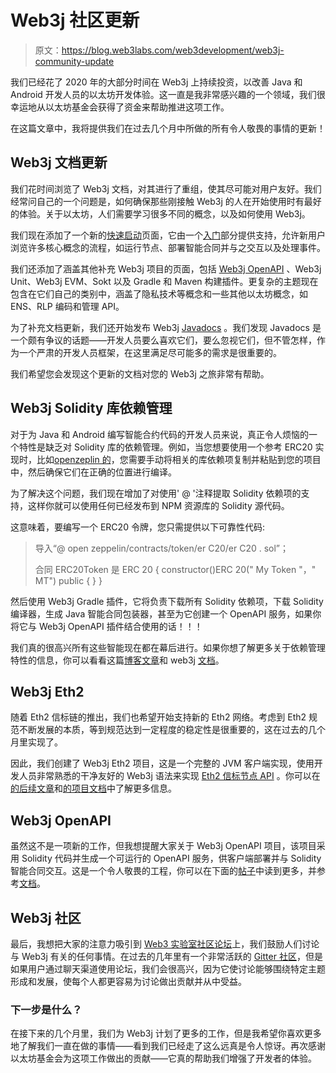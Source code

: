 # Web3j 社区更新

> 原文：<https://blog.web3labs.com/web3development/web3j-community-update>

我们已经花了 2020 年的大部分时间在 Web3j 上持续投资，以改善 Java 和 Android 开发人员的以太坊开发体验。这一直是我非常感兴趣的一个领域，我们很幸运地从以太坊基金会获得了资金来帮助推进这项工作。

在这篇文章中，我将提供我们在过去几个月中所做的所有令人敬畏的事情的更新！

## Web3j 文档更新

我们花时间浏览了 Web3j 文档，对其进行了重组，使其尽可能对用户友好。我们经常问自己的一个问题是，如何确保那些刚接触 Web3j 的人在开始使用时有最好的体验。关于以太坊，人们需要学习很多不同的概念，以及如何使用 Web3j。

我们现在添加了一个新的[快速启动](https://docs.web3j.io/quickstart/)页面，它由一个[入门](https://docs.web3j.io/getting_started/run_node_locally/)部分提供支持，允许新用户浏览许多核心概念的流程，如运行节点、部署智能合同并与之交互以及处理事件。

我们还添加了涵盖其他补充 Web3j 项目的页面，包括 [Web3j OpenAPI](https://docs.web3j.io/web3j_openapi/) 、Web3j Unit、Web3j EVM、Sokt 以及 Gradle 和 Maven 构建插件。更复杂的主题现在包含在它们自己的类别中，涵盖了隐私技术等概念和一些其他以太坊概念，如 ENS、RLP 编码和管理 API。

为了补充文档更新，我们还开始发布 Web3j [Javadocs](https://docs.web3j.io/javadoc-api/) 。我们发现 Javadocs 是一个颇有争议的话题——开发人员要么喜欢它们，要么忽视它们，但不管怎样，作为一个严肃的开发人员框架，在这里满足尽可能多的需求是很重要的。

我们希望您会发现这个更新的文档对您的 Web3j 之旅非常有帮助。

## Web3j Solidity 库依赖管理

对于为 Java 和 Android 编写智能合约代码的开发人员来说，真正令人烦恼的一个特性是缺乏对 Solidity 库的依赖管理。例如，当您想要使用一个参考 ERC20 实现时，比如[openzeplin 的](https://github.com/OpenZeppelin/openzeppelin-contracts/blob/master/contracts/token/ERC20/ERC20.sol)，您需要手动将相关的库依赖项复制并粘贴到您的项目中，然后确保它们在正确的位置进行编译。

为了解决这个问题，我们现在增加了对使用' @ '注释提取 Solidity 依赖项的支持，这样你就可以使用任何已经发布到 NPM 资源库的 Solidity 源代码。

这意味着，要编写一个 ERC20 令牌，您只需提供以下可靠性代码:

> 导入“@ open zeppelin/contracts/token/er C20/er C20 . sol”；
> 
> 合同 ERC20Token 是 ERC 20 {
> constructor()ERC 20(" My Token "，" MT") public {
> }
> }

然后使用 Web3j Gradle 插件，它将负责下载所有 Solidity 依赖项，下载 Solidity 编译器，生成 Java 智能合同包装器，甚至为它创建一个 OpenAPI 服务，如果你将它与 Web3j OpenAPI 插件结合使用的话！！！

我们真的很高兴所有这些智能现在都在幕后进行。如果你想了解更多关于依赖管理特性的信息，你可以看看这篇[博客文章](/solidity-dependency-management-comes-to-web3j)和 web3j [文档](https://docs.web3j.io/4.8.7/)。

## Web3j Eth2

随着 Eth2 信标链的推出，我们也希望开始支持新的 Eth2 网络。考虑到 Eth2 规范不断发展的本质，等到规范达到一定程度的稳定性是很重要的，这在过去的几个月里实现了。

因此，我们创建了 Web3j Eth2 项目，这是一个完整的 JVM 客户端实现，使用开发人员非常熟悉的干净友好的 Web3j 语法来实现 [Eth2 信标节点 API](https://ethereum.github.io/eth2.0-APIs/) 。你可以在[的后续文章](/announcing-web3j-eth2-beacon-node-api-client)和[的项目文档](https://github.com/web3j/web3j-eth2#web3j---ethereum-20)中了解更多信息。

## Web3j OpenAPI

虽然这不是一项新的工作，但我想提醒大家关于 Web3j OpenAPI 项目，该项目采用 Solidity 代码并生成一个可运行的 OpenAPI 服务，供客户端部署并与 Solidity 智能合同交互。这是一个令人敬畏的工程，你可以在下面的[帖子](https://blog.web3labs.com/web3j-open-api)中读到更多，并参考[文档](https://docs.web3j.io/4.8.7/web3j_openapi/)。

## Web3j 社区

最后，我想把大家的注意力吸引到 [Web3 实验室社区论坛](https://community.web3labs.com/)上，我们鼓励人们讨论与 Web3j 有关的任何事情。在过去的几年里有一个非常活跃的 [Gitter 社区](https://gitter.im/web3j/web3j)，但是如果用户通过聊天渠道使用论坛，我们会很高兴，因为它使讨论能够围绕特定主题形成和发展，使每个人都更容易为讨论做出贡献并从中受益。

### 下一步是什么？

在接下来的几个月里，我们为 Web3j 计划了更多的工作，但是我希望你喜欢更多地了解我们一直在做的事情——看到我们已经走了这么远真是令人惊讶。再次感谢以太坊基金会为这项工作做出的贡献——它真的帮助我们增强了开发者的体验。